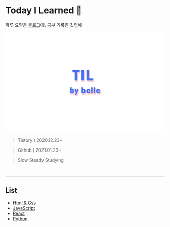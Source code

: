 # Today I Learned 🥇

하루 요약은 [블로그](https://bellekimm.tistory.com/category/FE%20Diary/TIL)에, 공부 기록은 깃헙에

![til_image](./image.jpg)

> Tistory ) 2020.12.23~

> Github ) 2021.01.23~

> Slow Steady Studying

<br>

<hr />

## List

- [Html & Css]()
- [JavaScript]()
- [React]()
- [Python](https://github.com/kkimke/TIL/tree/master/web/python)
